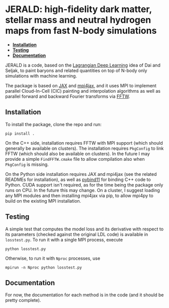 # JERALD: high-fidelity dark matter, stellar mass and neutral hydrogen maps from fast N-body simulations

* [**Installation**](#installation)
* [**Testing**](#testing)
* [**Documentation**](#documentation)

JERALD is a code, based on the [Lagrangian Deep Learning](https://arxiv.org/abs/2010.02926) idea of Dai and Seljak, to paint baryons and related quantities on top of N-body only simulations with machine learning.

The package is based on [JAX](https://github.com/google/jax) and [mpi4jax](https://github.com/mpi4jax/mpi4jax/tree/master), and it uses MPI to implement parallel Cloud-In-Cell (CIC) painting and interpolation algorithms as well as parallel forward and backward Fourier transforms via [FFTW](https://www.fftw.org/).

## Installation
To install the package, clone the repo and run:
```
pip install .
```
On the C++ side, installation requires FFTW with MPI support (which should generally be available on clusters). The installation requires ```PkgConfig``` to link FFTW (which should also be available on clusters). In the future I may provide a simple ```FindFFTW.cmake``` file to allow compilation also when ```PkgConfig``` is missing.

On the Python side installation requires JAX and mpi4jax (see the related READMEs for installation), as well as [pybind11](https://github.com/pybind/pybind11) for binding C++ code to Python.
CUDA support isn't required, as for the time being the package only runs on CPU. In the future this may change.
On a cluster, I suggest loading any MPI modules and then installing mpi4jax via pip, to allow mpi4py to build on the existing MPI installation.

## Testing
A simple test that computes the model loss and its derivative with respect to its parameters (checked against the original LDL code) is available in ```losstest.py```. To run it with a single MPI process, execute
```
python losstest.py
```
Otherwise, to run it with ```Nproc``` processes, use
```
mpirun -n Nproc python losstest.py
```

## Documentation
For now, the documentation for each method is in the code (and it should be pretty complete).

